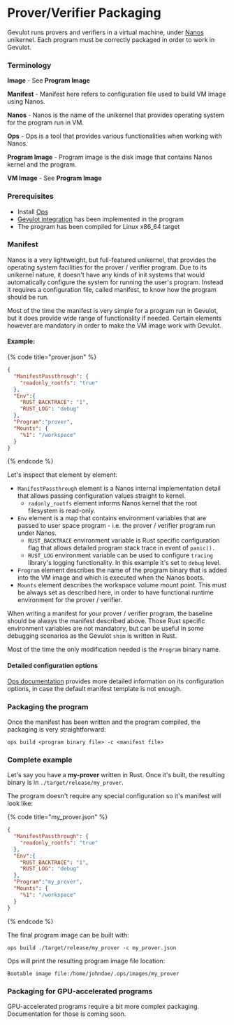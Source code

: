# Prover/Verifier Packaging

Gevulot runs provers and verifiers in a virtual machine, under [Nanos](https://nanovms.com/) unikernel. Each program must be correctly packaged in order to work in Gevulot.

### Terminology

**Image** - See **Program Image**

**Manifest** - Manifest here refers to configuration file used to build VM image using Nanos.

**Nanos** - Nanos is the name of the unikernel that provides operating system for the program run in VM.

**Ops** - Ops is a tool that provides various functionalities when working with Nanos.

**Program Image** - Program image is the disk image that contains Nanos kernel and the program.

**VM Image** - See **Program Image**

### Prerequisites

* Install [Ops](https://ops.city/)
* [Gevulot integration](integration.md) has been implemented in the program
* The program has been compiled for Linux x86\_64 target

### Manifest

Nanos is a very lightweight, but full-featured unikernel, that provides the operating system facilities for the prover / verifier program. Due to its unikernel nature, it doesn't have any kinds of init systems that would automatically configure the system for running the user's program. Instead it requires a configuration file, called manifest, to know how the program should be run.

Most of the time the manifest is very simple for a program run in Gevulot, but it does provide wide range of functionality if needed. Certain elements however are mandatory in order to make the VM image work with Gevulot.

#### Example:

{% code title="prover.json" %}
```json
{
  "ManifestPassthrough": {
    "readonly_rootfs": "true"
  },
  "Env":{
    "RUST_BACKTRACE": "1",
    "RUST_LOG": "debug"
  },
  "Program":"prover",
  "Mounts": {
    "%1": "/workspace"
  }
}
```
{% endcode %}

Let's inspect that element by element:

* `ManifestPassthrough` element is a Nanos internal implementation detail that allows passing configuration values straight to kernel.
  * `radonly_rootfs` element informs Nanos kernel that the root filesystem is read-only.
* `Env` element is a map that contains environment variables that are passed to user space program - i.e. the prover / verifier program run under Nanos.
  * `RUST_BACKTRACE` environment variable is Rust specific configuration flag that allows detailed program stack trace in event of `panic().`
  * `RUST_LOG` environment variable can be used to configure `tracing` library's logging functionality. In this example it's set to `debug` level.
* `Program` element describes the name of the program binary that is added into the VM image and which is executed when the Nanos boots.
* `Mounts` element describes the workspace volume mount point. This must be always set as described here, in order to have functional runtime environment for the prover / verifier.

When writing a manifest for your prover / verifier program, the baseline should be always the manifest described above. Those Rust specific environment variables are not mandatory, but can be useful in some debugging scenarios as the Gevulot `shim` is written in Rust.

Most of the time the only modification needed is the `Program` binary name.

#### Detailed configuration options&#x20;

[Ops documentation](https://docs.ops.city/ops/configuration) provides more detailed information on its configuration options, in case the default manifest template is not enough.

### Packaging the program

Once the manifest has been written and the program compiled, the packaging is very straightforward:

```
ops build <program binary file> -c <manifest file>
```

### Complete example

Let's say you have a **my-prover** written in Rust. Once it's built, the resulting binary is in `./target/release/my_prover`.

The program doesn't require any special configuration so it's manifest will look like:

{% code title="my_prover.json" %}
```json
{
  "ManifestPassthrough": {
    "readonly_rootfs": "true"
  },
  "Env":{
    "RUST_BACKTRACE": "1",
    "RUST_LOG": "debug"
  },
  "Program":"my_prover",
  "Mounts": {
    "%1": "/workspace"
  }
}
```
{% endcode %}

The final program image can be built with:

```
ops build ./target/release/my_prover -c my_prover.json
```

Ops will print the resulting program image file location:

```
Bootable image file:/home/johndoe/.ops/images/my_prover
```

### Packaging for GPU-accelerated programs

GPU-accelerated programs require a bit more complex packaging. Documentation for those is coming soon.
